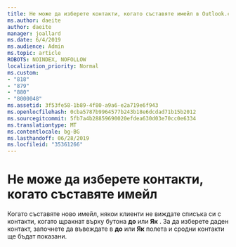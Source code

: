 ```yaml
---
title: Не може да изберете контакти, когато съставяте имейл в Outlook.com
ms.author: daeite
author: daeite
manager: joallard
ms.date: 6/4/2019
ms.audience: Admin
ms.topic: article
ROBOTS: NOINDEX, NOFOLLOW
localization_priority: Normal
ms.custom:
- "818"
- "879"
- "880"
- "8000048"
ms.assetid: 3f53fe58-1b89-4f80-a9a6-e2a719e6f943
ms.openlocfilehash: 0cba5787b9964577b243b18e6dcdad71b15b2012
ms.sourcegitcommit: 5fb7a4b28859690020efdea630d03e70cc0e6334
ms.translationtype: MT
ms.contentlocale: bg-BG
ms.lasthandoff: 06/28/2019
ms.locfileid: "35361266"
---
```

# <a name="cant-select-contacts-when-composing-email"></a>Не може да изберете контакти, когато съставяте имейл

Когато съставяте ново имейл, някои клиенти не виждате списъка си с контакти, когато щракнат върху бутона **до** или **Як** . За да изберете даден контакт, започнете да въвеждате в **до** или **Як** полета и сродни контакти ще бъдат показани.

